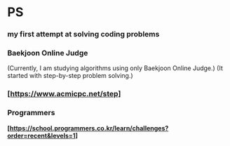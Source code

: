 # PS
### my first attempt at solving coding problems
### Baekjoon Online Judge 
(Currently, I am studying algorithms using only Baekjoon Online Judge.)
(It started with step-by-step problem solving.)
### **[https://www.acmicpc.net/step]**

### Programmers
**[https://school.programmers.co.kr/learn/challenges?order=recent&levels=1]**
